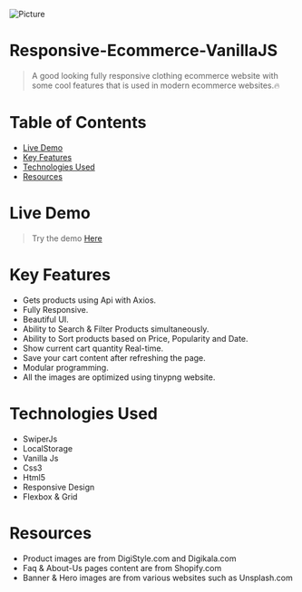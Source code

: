 
![Picture](https://i.ibb.co/xYXBWFK/responsive-ecommerce-wearme.jpg)
# Responsive-Ecommerce-VanillaJS
>A good looking fully responsive clothing ecommerce website with some cool features that is used in modern ecommerce websites.🔥

# Table of Contents
* [Live Demo](#Live-demo)
* [Key Features](#key-features)
* [Technologies Used](#technologies-used)
* [Resources](#resources)

# <a name="Live-demo">Live Demo</a>
> Try the demo <a href="https://wearme-sina.netlify.app/">Here</a> 

# <a name="key-features"></a>Key Features
* Gets products using Api with Axios.
* Fully Responsive.
* Beautiful UI.
* Ability to Search & Filter Products simultaneously.
* Ability to Sort products based on Price, Popularity and Date.
* Show current cart quantity Real-time.
* Save your cart content after refreshing the page.
* Modular programming.
* All the images are optimized using tinypng website.

# <a name="technologies-used"></a>Technologies Used
* SwiperJs
* LocalStorage
* Vanilla Js
* Css3
* Html5
* Responsive Design
* Flexbox & Grid

# <a name="resources"></a>Resources
* Product images are from DigiStyle.com and Digikala.com
* Faq & About-Us pages content are from Shopify.com
* Banner & Hero images are from various websites such as Unsplash.com
